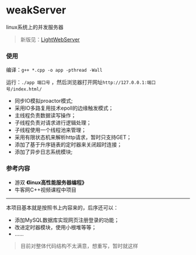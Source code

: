 # weakServer

linux系统上的并发服务器

> 新版见：[LightWebServer](https://github.com/zyue2022/LightWebServer)

### 使用
编译：`g++ *.cpp -o app -pthread -Wall` 

运行：`./app 端口号` ，然后浏览器打开网址`http://127.0.0.1:端口号/index.html/`

- 同步IO模拟proactor模式;
- 采用IO多路复用技术epoll的边缘触发模式；
- 主线程负责数据读写操作；
- 子线程负责对请求进行逻辑处理；
- 子线程使用一个线程池来管理；
- 采用有限状态机来解析http请求，暂时只支持GET；
- 添加了基于升序链表的定时器来关闭超时连接；
- 添加了异步日志系统模块;

### 参考内容
- 游双 **《linux高性能服务器编程》**
- 牛客网C++视频课程中项目

---

本项目基本就是按照书上内容来的，后序还可以：
- 添加MySQL数据库实现网页注册登录的功能；
- 改进定时器模块，使用小根堆等等；
- ......

> 目前对整体代码结构不太满意，想重写，暂时就这样
